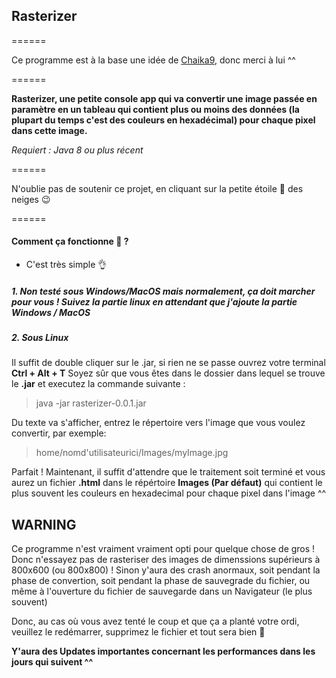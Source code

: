 <h2 style="text-align=center;">Rasterizer</h2>
======

Ce programme est à la base une idée de <a href="https://github.com/Chaika9">Chaika9</a>, donc merci à lui ^^

======

**Rasterizer, une petite console app qui va convertir une image passée en paramètre en un tableau qui contient plus ou moins des données (la plupart du temps c'est des couleurs en hexadécimal) pour chaque pixel dans cette image.**

*Requiert : Java 8 ou plus récent*

======

N'oublie pas de soutenir ce projet, en cliquant sur la petite étoile **🌟** des neiges 😉 

======

#### Comment ça fonctionne 🤔 ?

+ C'est très simple 👌

##### 1. Non testé sous Windows/MacOS mais normalement, ça doit marcher pour vous ! Suivez la partie linux en attendant que j'ajoute la partie Windows / MacOS

##### 2. Sous Linux 

Il suffit de double cliquer sur le .jar, si rien ne se passe ouvrez votre terminal **Ctrl + Alt + T**
Soyez sûr que vous êtes dans le dossier dans lequel se trouve le **.jar** et executez la commande suivante :

> java -jar rasterizer-0.0.1.jar

Du texte va s'afficher, entrez le répertoire vers l'image que vous voulez convertir, par exemple:

> home/nomd'utilisateurici/Images/myImage.jpg

Parfait ! Maintenant, il suffit d'attendre que le traitement soit terminé et vous aurez un fichier **.html** dans le répértoire **Images (Par défaut)**
qui contient le plus souvent les couleurs en hexadecimal pour chaque pixel dans l'image ^^

## WARNING ##

Ce programme n'est vraiment vraiment opti pour quelque chose de gros ! Donc n'essayez pas de rasteriser des images de dimenssions supérieurs à 800x600 (ou 800x800) ! Sinon y'aura des crash anormaux, soit pendant la phase de convertion, soit pendant la phase de sauvegrade du fichier, ou même à l'ouverture du fichier de sauvegarde dans un Navigateur (le plus souvent)

Donc, au cas où vous avez tenté le coup et que ça a planté votre ordi, veuillez le redémarrer, supprimez le fichier et tout sera bien 🙂

**Y'aura des Updates importantes concernant les performances dans les jours qui suivent ^^**